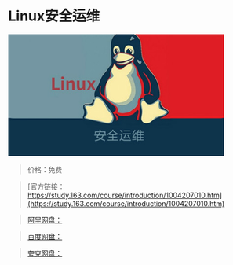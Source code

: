 # Linux安全运维

![img](../../../assets/study163/free/00AA704788816A5B90ECA7DC07C2BC35.jpg)

> 价格：免费

> [官方链接：https://study.163.com/course/introduction/1004207010.htm](https://study.163.com/course/introduction/1004207010.htm)

> [阿里网盘：]()

> [百度网盘：]()

> [夸克网盘：]()

